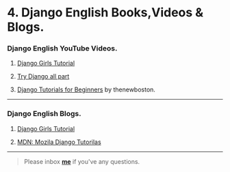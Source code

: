 # 4. Django English Books,Videos & Blogs.


### Django English YouTube Videos.

1. [Django Girls Tutorial](https://www.youtube.com/watch?v=OVJzbgNtFIA&list=PLCVY0B6uq3etSa5iVf4xXprUQ2DaEl9LS
)

2. [Try Django all part](https://www.youtube.com/user/CodingEntrepreneurs/playlists
)

3. [Django Tutorials for Beginners](https://www.youtube.com/watch?v=qgGIqRFvFFk&list=PL6gx4Cwl9DGBlmzzFcLgDhKTTfNLfX1IK
) by thenewboston.

---

### Django English Blogs.


1. [Django Girls Tutorial](https://tutorial.djangogirls.org/en/django_start_project/)

2. [MDN: Mozila Django Tutorilas ](https://developer.mozilla.org/en-US/docs/Learn/Server-side/Django/Tutorial_local_library_website
)

---

> Please inbox **[me](https://www.facebook.com/shoriot)** if you've any questions.
